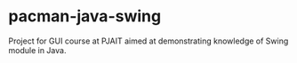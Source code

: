 # pacman-java-swing
Project for GUI course at PJAIT aimed at demonstrating knowledge of Swing module in Java.
